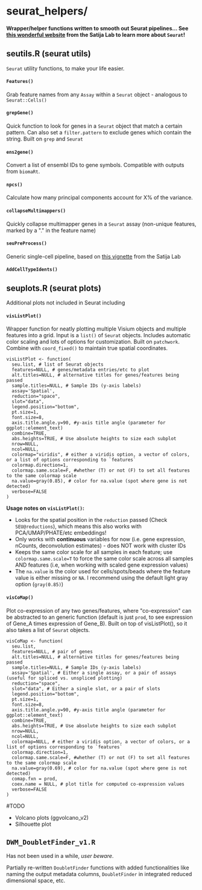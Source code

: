 # seurat_helpers/
#### Wrapper/helper functions written to smooth out Seurat pipelines... See [this wonderful website](https://satijalab.org/seurat/index.html) from the Satija Lab to learn more about `Seurat`!

## **seutils.R** (seurat utils)
`Seurat` utility functions, to make your life easier.

#### `Features()`
Grab feature names from any `Assay` within a `Seurat` object - analogous to `Seurat::Cells()`

#### `grepGene()`
Quick function to look for genes in a `Seurat` object that match a certain pattern. Can also set a `filter.pattern` to exclude genes which contain the string. Built on `grep` and `Seurat`

#### `ens2gene()`
Convert a list of ensembl IDs to gene symbols. Compatible with outputs from `biomaRt`.

#### `npcs()`
Calculate how many principal components account for X% of the variance.

#### `collapseMultimappers()`
Quickly collapse multimapper genes in a `Seurat` assay (non-unique features, marked by a "." in the feature name)

#### `seuPreProcess()`
Generic single-cell pipeline, based on [this vignette](https://satijalab.org/seurat/articles/pbmc3k_tutorial.html) from the Satija Lab

#### `AddCellTypeIdents()`


## **seuplots.R** (seurat plots)
Additional plots not included in Seurat including

#### `visListPlot()`
Wrapper function for neatly plotting multiple Visium objects and multiple features into a grid. Input is a `list()` of `Seurat` objects. Includes automatic color scaling and lots of options for customization. Built on `patchwork`. Combine with `coord_fixed()` to maintain true spatial coordinates.
```
visListPlot <- function(
  seu.list, # list of Seurat objects
  features=NULL, # genes/metadata entries/etc to plot
  alt.titles=NULL, # alternative titles for genes/features being passed
  sample.titles=NULL, # Sample IDs (y-axis labels)
  assay='Spatial',
  reduction="space",
  slot="data",
  legend.position="bottom",
  pt.size=1,
  font.size=8,
  axis.title.angle.y=90, #y-axis title angle (parameter for ggplot::element_text)
  combine=TRUE,
  abs.heights=TRUE, # Use absolute heights to size each subplot
  nrow=NULL,
  ncol=NULL,
  colormap="viridis", # either a viridis option, a vector of colors, or a list of options corresponding to `features`
  colormap.direction=1,
  colormap.same.scale=F, #whether (T) or not (F) to set all features to the same colormap scale
  na.value=gray(0.85), # color for na.value (spot where gene is not detected)
  verbose=FALSE
)
```
**Usage notes on `visListPlot()`:**
- Looks for the spatial position in the `reduction` passed (Check `SEU@reductions`), which means this also works with PCA/UMAP/PHATE/etc embeddings!
- Only works with **continuous** variables for now (i.e. gene expression, nCounts, deconvolution estimates) - does NOT work with cluster IDs
- Keeps the same color scale for all samples in each feature; use `colormap.same.scale=T` to force the same color scale across all samples AND features (i.e, when working with scaled gene expression values)
- The `na.value` is the color used for cells/spots/beads where the feature value is either missing or `NA`. I recommend using the default light gray option (`gray(0.85)`)


#### `visCoMap()`
Plot co-expression of any two genes/features, where "co-expression" can be abstracted to an generic function (default is just `prod`, to see expression of Gene_A times expression of Gene_B). Built on top of visListPlot(), so it also takes a list of `Seurat` objects.
```
visCoMap <- function(
  seu.list,
  features=NULL, # pair of genes
  alt.titles=NULL, # alternative titles for genes/features being passed
  sample.titles=NULL, # Sample IDs (y-axis labels)
  assay='Spatial', # Either a single assay, or a pair of assays (useful for spliced vs. unspliced plotting)
  reduction="space",
  slot="data", # Either a single slot, or a pair of slots
  legend.position="bottom",
  pt.size=1,
  font.size=8,
  axis.title.angle.y=90, #y-axis title angle (parameter for ggplot::element_text)
  combine=TRUE,
  abs.heights=TRUE, # Use absolute heights to size each subplot
  nrow=NULL,
  ncol=NULL,
  colormap=NULL, # either a viridis option, a vector of colors, or a list of options corresponding to `features`
  colormap.direction=1,
  colormap.same.scale=F, #whether (T) or not (F) to set all features to the same colormap scale
  na.value=gray(0.69), # color for na.value (spot where gene is not detected)
  comap.fxn = prod,
  coex.name = NULL, # plot title for computed co-expression values
  verbose=FALSE
)
```
#TODO
- Volcano plots (ggvolcano_v2)
- Silhouette plot

## `DWM_DoubletFinder_v1.R`
Has not been used in a while, *user beware*.

Partially re-written `DoubletFinder` functions with added functionalities like naming the output metadata columns, `DoubletFinder` in integrated reduced dimensional space, etc.
